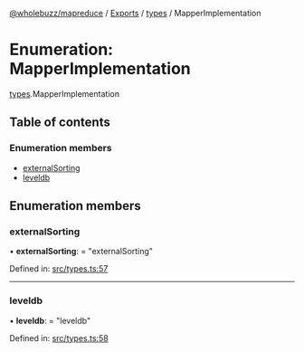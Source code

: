 [@wholebuzz/mapreduce](../README.md) / [Exports](../modules.md) / [types](../modules/types.md) / MapperImplementation

# Enumeration: MapperImplementation

[types](../modules/types.md).MapperImplementation

## Table of contents

### Enumeration members

- [externalSorting](types.mapperimplementation.md#externalsorting)
- [leveldb](types.mapperimplementation.md#leveldb)

## Enumeration members

### externalSorting

• **externalSorting**: = "externalSorting"

Defined in: [src/types.ts:57](https://github.com/wholebuzz/mapreduce/blob/master/src/types.ts#L57)

___

### leveldb

• **leveldb**: = "leveldb"

Defined in: [src/types.ts:58](https://github.com/wholebuzz/mapreduce/blob/master/src/types.ts#L58)
